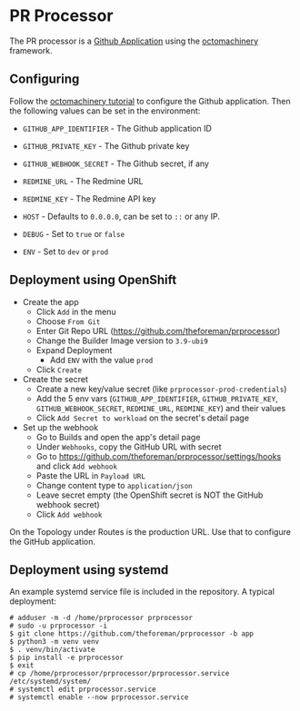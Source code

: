 # PR Processor

The PR processor is a [Github Application](https://developer.github.com/apps/) using the [octomachinery](https://github.com/sanitizers/octomachinery) framework.

## Configuring

Follow the [octomachinery tutorial](https://tutorial.octomachinery.dev/en/latest/octomachinery-for-github-apps.html#create-a-new-github-app) to configure the Github application. Then the following values can be set in the environment:

* `GITHUB_APP_IDENTIFIER` - The Github application ID
* `GITHUB_PRIVATE_KEY` - The Github private key
* `GITHUB_WEBHOOK_SECRET` - The Github secret, if any
* `REDMINE_URL` - The Redmine URL
* `REDMINE_KEY` - The Redmine API key

* `HOST` - Defaults to `0.0.0.0`, can be set to `::` or any IP.
* `DEBUG` - Set to `true` or `false`
* `ENV` - Set to `dev` or `prod`

## Deployment using OpenShift

* Create the app
  * Click `Add` in the menu
  * Choose `From Git`
  * Enter Git Repo URL (https://github.com/theforeman/prprocessor)
  * Change the Builder Image version to `3.9-ubi9`
  * Expand Deployment
    * Add `ENV` with the value `prod`
  * Click `Create`
* Create the secret
  * Create a new key/value secret (like `prprocessor-prod-credentials`)
  * Add the 5 env vars (`GITHUB_APP_IDENTIFIER`, `GITHUB_PRIVATE_KEY`, `GITHUB_WEBHOOK_SECRET`, `REDMINE_URL`, `REDMINE_KEY`) and their values
  * Click `Add Secret to workload` on the secret's detail page
* Set up the webhook
  * Go to Builds and open the app's detail page
  * Under `Webhooks`, copy the GitHub URL with secret
  * Go to https://github.com/theforeman/prprocessor/settings/hooks and click `Add webhook`
  * Paste the URL in `Payload URL`
  * Change content type to `application/json`
  * Leave secret empty (the OpenShift secret is NOT the GitHub webhook secret)
  * Click `Add webhook`

On the Topology under Routes is the production URL. Use that to configure the GitHub application.

## Deployment using systemd

An example systemd service file is included in the repository. A typical deployment:

```console
# adduser -m -d /home/prprocessor prprocessor
# sudo -u prprocessor -i
$ git clone https://github.com/theforeman/prprocessor -b app
$ python3 -m venv venv
$ . venv/bin/activate
$ pip install -e prprocessor
$ exit
# cp /home/prprocessor/prprocessor/prprocessor.service /etc/systemd/system/
# systemctl edit prprocessor.service
# systemctl enable --now prprocessor.service
```
